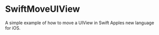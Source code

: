 SwiftMoveUIView
===============

A simple example of how to move a UIView in Swift Apples new language for iOS.
